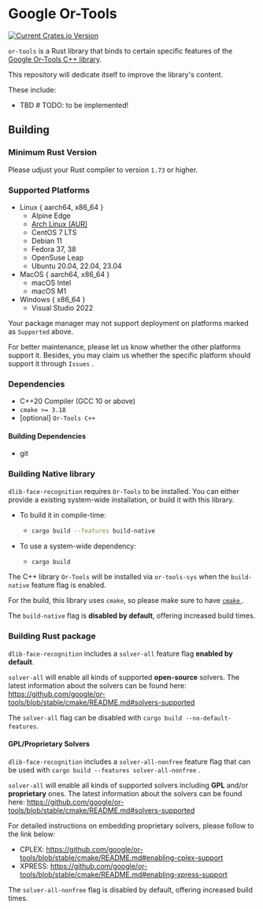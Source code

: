 # Google Or-Tools

[![Current Crates.io Version](https://img.shields.io/crates/v/or-tools.svg)](https://crates.io/crates/or-tools)

`or-tools` is a Rust library that binds to certain specific features of the [Google Or-Tools C++ library](https://github.com/google/or-tools).

This repository will dedicate itself to improve the library's content.

These include:

- TBD # TODO: to be implemented!

## Building

### Minimum Rust Version

Please udjust your Rust compiler to version `1.73` or higher.

### Supported Platforms

- Linux { aarch64, x86_64 }
  - Alpine Edge
  - [Arch Linux (AUR)](https://aur.archlinux.org/packages/or-tools)
  - CentOS 7 LTS
  - Debian 11
  - Fedora 37, 38
  - OpenSuse Leap
  - Ubuntu 20.04, 22.04, 23.04
- MacOS { aarch64, x86_64 }
  - macOS Intel
  - macOS M1
- Windows { x86_64 }
  - Visual Studio 2022

Your package manager may not support deployment on platforms marked as `Supported` above.

For better maintenance, please let us know whether the other platforms support it.
Besides, you may claim us whether the specific platform should support it through `Issues` .

### Dependencies

- C++20 Compiler (GCC 10 or above)
- `cmake >= 3.18`
- \[optional\] `Or-Tools C++`

#### Building Dependencies

- git

### Building Native library

`dlib-face-recognition` requires `Or-Tools` to be installed. You can either provide a existing system-wide installation, or build it with this library.

- To build it in compile-time:
  - ```sh
    cargo build --features build-native
    ```
- To use a system-wide dependency:
  - ```sh
    cargo build
    ```

The C++ library `Or-Tools` will be installed via `or-tools-sys` when the `build-native` feature flag is enabled.

For the build, this library uses `cmake`, so please make sure to have [ `cmake` ](https://cmake.org/install/) .

The `build-native` flag is **disabled by default**, offering increased build times.

### Building Rust package

`dlib-face-recognition` includes a `solver-all` feature flag **enabled by default**.

`solver-all` will enable all kinds of supported **open-source** solvers.
The latest information about the solvers can be found here: https://github.com/google/or-tools/blob/stable/cmake/README.md#solvers-supported

The `solver-all` flag can be disabled with `cargo build --no-default-features`.

#### GPL/Proprietary Solvers

`dlib-face-recognition` includes a `solver-all-nonfree` feature flag that can be used with `cargo build --features solver-all-nonfree` .

`solver-all` will enable all kinds of supported solvers including **GPL** and/or **proprietary** ones.
The latest information about the solvers can be found here: https://github.com/google/or-tools/blob/stable/cmake/README.md#solvers-supported

For detailed instructions on embedding proprietary solvers, please follow to the link below:

- CPLEX: https://github.com/google/or-tools/blob/stable/cmake/README.md#enabling-cplex-support
- XPRESS: https://github.com/google/or-tools/blob/stable/cmake/README.md#enabling-xpress-support

The `solver-all-nonfree` flag is disabled by default, offering increased build times.
